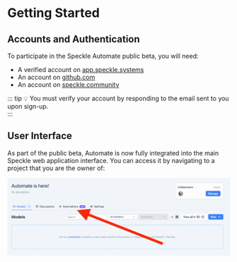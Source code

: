 # Getting Started

## Accounts and Authentication

To participate in the Speckle Automate public beta, you will need:

- A verified account on [app.speckle.systems](https://app.speckle.systems)  
- An account on [github.com](https://github.com)  
- An account on [speckle.community](https://speckle.community)


::: tip 💡 
You must verify your account by responding to the email sent to you upon sign-up.  
::: 


## User Interface

As part of the public beta, Automate is now fully integrated into the main Speckle web application interface. You can access it by navigating to a project that you are the owner of:

![Automate integrated into the Speckle web application](/automate/img/integrated-ui.png)
